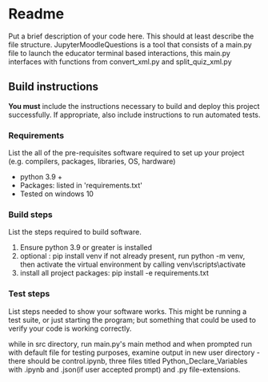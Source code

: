 # Readme

Put a brief description of your code here. This should at least describe the file structure.
JupyterMoodleQuestions is a tool that consists of a main.py file to launch the educator terminal based interactions, this main.py interfaces with functions from convert_xml.py and split_quiz_xml.py

## Build instructions

**You must** include the instructions necessary to build and deploy this project successfully. If appropriate, also include 
instructions to run automated tests. 

### Requirements

List the all of the pre-requisites software required to set up your project (e.g. compilers, packages, libraries, OS, hardware)

* python 3.9 +
* Packages: listed in 'requirements.txt'
* Tested on windows 10

### Build steps

List the steps required to build software. 

1. Ensure python 3.9 or greater is installed
2. optional : pip install venv if not already present, run python -m venv, then activate the virtual environment by calling venv\scripts\activate
3. install all project packages:
    pip install -e requirements.txt 

### Test steps

List steps needed to show your software works. This might be running a test suite, or just starting the program; but something that could be used to verify your code is working correctly.

while in src directory, run main.py's main method and when prompted run with default file for testing purposes, examine output in new user directory - there should be control.ipynb, three files titled Python_Declare_Variables with .ipynb and .json(if user accepted prompt) and .py file-extensions.

